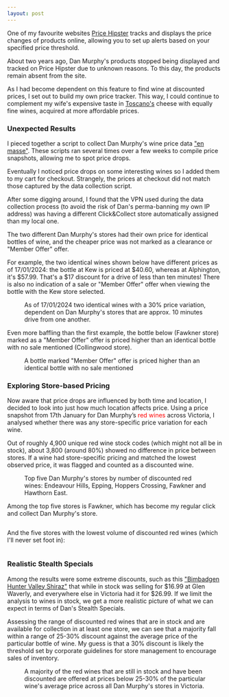 ```yaml
---
layout: post
---
```


One of my favourite websites <a href="https://pricehipster.com/">Price Hipster</a> tracks and displays the price changes of products online, allowing you to set up alerts based on your specified price threshold.

About two years ago, Dan Murphy's products stopped being displayed and tracked on Price Hipster due to unknown reasons. To this day, the products remain absent from the site.

As I had become dependent on this feature to find wine at discounted prices, I set out to build my own price tracker. This way, I could continue to complement my wife's expensive taste in <a href="https://toscanos.com.au/">Toscano's</a> cheese with equally fine wines, acquired at more affordable prices.

### Unexpected Results
I pieced together a script to collect Dan Murphy's wine price data <a href="https://en.wikipedia.org/wiki/Web_scraping">"en masse"</a>. These scripts ran several times over a few weeks to compile price snapshots, allowing me to spot price drops.

Eventually I noticed price drops on some interesting wines so I added them to my cart for checkout. Strangely, the prices at checkout did not match those captured by the data collection script. 

After some digging around, I found that the VPN used during the data collection process (to avoid the risk of Dan's perma-banning my own IP address) was having a different Click&Collect store automatically assigned than my local one.

The two different Dan Murphy's stores had their own price for identical bottles of wine, and the cheaper price was not marked as a clearance or "Member Offer" offer.

For example, the two identical wines shown below have different prices as of 17/01/2024: the bottle at Kew is priced at $40.60, whereas at Alphington, it's $57.99. That's a $17 discount for a drive of less than ten minutes! There is also no indication of a sale or "Member Offer" offer when viewing the bottle with the Kew store selected.

<figure>
  <img src="/assets/2024-02-03-img01.png" alt="" loading="lazy">
  <figcaption>
    As of 17/01/2024 two identical wines with a 30% price variation, dependent on Dan Murphy's stores that are approx. 10 minutes drive from one another.
  </figcaption>
</figure>

Even more baffling than the first example, the bottle below (Fawkner store) marked as a "Member Offer" offer is priced higher than an identical bottle with no sale mentioned (Collingwood store).

<figure>
  <img src="/assets/2024-02-03-img02.png" alt="" loading="lazy">
  <figcaption>
    A bottle marked "Member Offer" offer is priced higher than an identical bottle with no sale mentioned
  </figcaption>
</figure>

### Exploring Store-based Pricing
Now aware that price drops are influenced by both time and location, I decided to look into just how much location affects price. Using a price snapshot from 17th January for Dan Murphy’s <span style="color: #ff0000;">red wines</span>  across Victoria, I analysed whether there was any store-specific price variation for each wine. 

Out of roughly 4,900 unique red wine stock codes (which might not all be in stock), about 3,800 (around 80%) showed no difference in price between stores. If a wine had store-specific pricing and matched the lowest observed price, it was flagged and counted as a discounted wine.

<figure>
  <img src="/assets/2024-02-03-img03.png" alt="" loading="lazy">
  <figcaption>
    Top five Dan Murphy's stores by number of discounted red wines: Endeavour Hills, Epping, Hoppers Crossing, Fawkner and Hawthorn East.
  </figcaption>
</figure>

Among the top five stores is Fawkner, which has become my regular click and collect Dan Murphy's store.

<figure>
  <img src="/assets/2024-02-03-img04.png" alt="" loading="lazy">
</figure>

And the five stores with the lowest volume of discounted red wines (which I'll never set foot in):
<figure>
  <img src="/assets/2024-02-03-img05.png" alt="" loading="lazy">
</figure>

### Realistic Stealth Specials
Among the results were some extreme discounts, such as this <a href="https://www.danmurphys.com.au/product/DM_908516">"Bimbadgen Hunter Valley Shiraz"</a> that while in stock was selling for $16.99 at Glen Waverly, and everywhere else in Victoria had it for $26.99. If we limit the analysis to wines in stock, we get a more realistic picture of what we can expect in terms of Dan's Stealth Specials.

Assessing the range of discounted red wines that are in stock and are available for collection in at least one store, we can see that a majority fall within a range of 25-30% discount against the average price of the particular bottle of wine. My guess is that a 30% discount is likely the threshold set by corporate guidelines for store management to encourage sales of inventory. 

<figure>
  <img src="/assets/2024-02-03-img06.png" alt="" loading="lazy">
  <figcaption>
    A majority of the red wines that are still in stock and have been discounted are offered at prices below 25-30% of the particular wine's average price across all Dan Murphy's stores in Victoria.
  </figcaption>
</figure>
